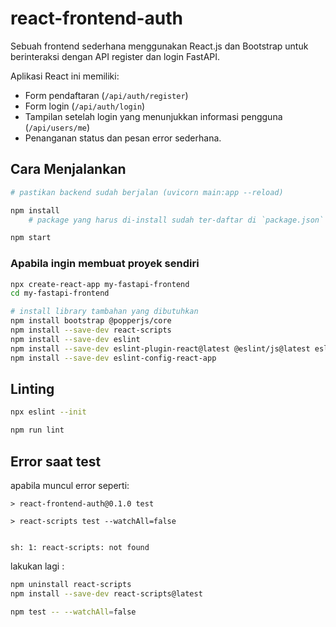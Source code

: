 # react-frontend-auth

Sebuah frontend sederhana menggunakan React.js dan Bootstrap untuk berinteraksi dengan API register dan login FastAPI.

Aplikasi React ini memiliki:

- Form pendaftaran (`/api/auth/register`)
- Form login (`/api/auth/login`)
- Tampilan setelah login yang menunjukkan informasi pengguna (`/api/users/me`)
- Penanganan status dan pesan error sederhana.

## Cara Menjalankan

```bash
# pastikan backend sudah berjalan (uvicorn main:app --reload)

npm install
    # package yang harus di-install sudah ter-daftar di `package.json`

npm start
```

### Apabila ingin membuat proyek sendiri

```bash
npx create-react-app my-fastapi-frontend
cd my-fastapi-frontend

# install library tambahan yang dibutuhkan
npm install bootstrap @popperjs/core
npm install --save-dev react-scripts
npm install --save-dev eslint
npm install --save-dev eslint-plugin-react@latest @eslint/js@latest eslint-plugin-jsx-a11y@latest eslint-plugin-react-hooks@latest @typescript-eslint/eslint-plugin@latest @typescript-eslint/parser@latest
npm install --save-dev eslint-config-react-app
```

## Linting

```bash
npx eslint --init

npm run lint
```

## Error saat test

apabila muncul error seperti:

```log
> react-frontend-auth@0.1.0 test

> react-scripts test --watchAll=false


sh: 1: react-scripts: not found
```

lakukan lagi :

```bash
npm uninstall react-scripts
npm install --save-dev react-scripts@latest

npm test -- --watchAll=false
```
